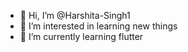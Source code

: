 - 👋 Hi, I’m @Harshita-Singh1
- 👀 I’m interested in learning new things
- 🌱 I’m currently learning flutter

<!---
Harshita-Singh1/Harshita-Singh1 is a ✨ special ✨ repository because its `README.md` (this file) appears on your GitHub profile.
You can click the Preview link to take a look at your changes.
--->
